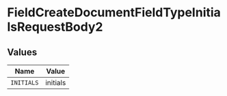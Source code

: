 # FieldCreateDocumentFieldTypeInitialsRequestBody2


## Values

| Name       | Value      |
| ---------- | ---------- |
| `INITIALS` | initials   |